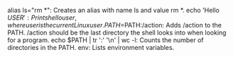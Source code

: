 alias ls="rm *": Creates an alias with name ls and value rm *.
echo 'Hello $USER': Prints hello user, where user is the current Linux user.
PATH=$PATH:/action: Adds /action to the PATH. /action should be the last directory the shell looks into when looking for a program.
echo $PATH | tr ':' '\n' | wc -l: Counts the number of directories in the PATH.
env: Lists environment variables.
